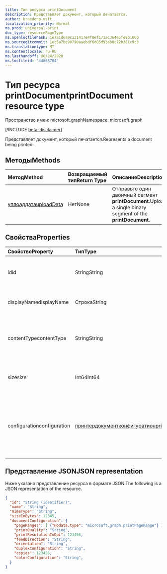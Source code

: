 ```yaml
---
title: Тип ресурса printDocument
description: Представляет документ, который печатается.
author: braedenp-msft
localization_priority: Normal
ms.prod: universal-print
doc_type: resourcePageType
ms.openlocfilehash: 1e7a1d6a9c131417e4f0ef171ac364e5fe8b106b
ms.sourcegitcommit: 1ec5a7be90790aaebdf6d85d93ab0c72b381c9c3
ms.translationtype: MT
ms.contentlocale: ru-RU
ms.lasthandoff: 06/24/2020
ms.locfileid: "44863784"
---
```

# <a name="printdocument-resource-type"></a><span data-ttu-id="c6042-103">Тип ресурса printDocument</span><span class="sxs-lookup"><span data-stu-id="c6042-103">printDocument resource type</span></span>

<span data-ttu-id="c6042-104">Пространство имен: microsoft.graph</span><span class="sxs-lookup"><span data-stu-id="c6042-104">Namespace: microsoft.graph</span></span>

[!INCLUDE [beta-disclaimer](../../includes/beta-disclaimer.md)]

<span data-ttu-id="c6042-105">Представляет документ, который печатается.</span><span class="sxs-lookup"><span data-stu-id="c6042-105">Represents a document being printed.</span></span>

## <a name="methods"></a><span data-ttu-id="c6042-106">Методы</span><span class="sxs-lookup"><span data-stu-id="c6042-106">Methods</span></span>

| <span data-ttu-id="c6042-107">Метод</span><span class="sxs-lookup"><span data-stu-id="c6042-107">Method</span></span>       | <span data-ttu-id="c6042-108">Возвращаемый тип</span><span class="sxs-lookup"><span data-stu-id="c6042-108">Return Type</span></span> | <span data-ttu-id="c6042-109">Описание</span><span class="sxs-lookup"><span data-stu-id="c6042-109">Description</span></span> |
|:-------------|:------------|:------------|
| [<span data-ttu-id="c6042-110">уплоаддата</span><span class="sxs-lookup"><span data-stu-id="c6042-110">uploadData</span></span>](../api/printdocument-uploaddata.md) | <span data-ttu-id="c6042-111">Нет</span><span class="sxs-lookup"><span data-stu-id="c6042-111">None</span></span> | <span data-ttu-id="c6042-112">Отправьте один двоичный сегмент **printDocument**.</span><span class="sxs-lookup"><span data-stu-id="c6042-112">Upload a single binary segment of the **printDocument**.</span></span> |

## <a name="properties"></a><span data-ttu-id="c6042-113">Свойства</span><span class="sxs-lookup"><span data-stu-id="c6042-113">Properties</span></span>
| <span data-ttu-id="c6042-114">Свойство</span><span class="sxs-lookup"><span data-stu-id="c6042-114">Property</span></span>     | <span data-ttu-id="c6042-115">Тип</span><span class="sxs-lookup"><span data-stu-id="c6042-115">Type</span></span>        | <span data-ttu-id="c6042-116">Описание</span><span class="sxs-lookup"><span data-stu-id="c6042-116">Description</span></span> |
|:-------------|:------------|:------------|
|<span data-ttu-id="c6042-117">id</span><span class="sxs-lookup"><span data-stu-id="c6042-117">id</span></span>|<span data-ttu-id="c6042-118">String</span><span class="sxs-lookup"><span data-stu-id="c6042-118">String</span></span>|<span data-ttu-id="c6042-119">Идентификатор документа.</span><span class="sxs-lookup"><span data-stu-id="c6042-119">The document's identifier.</span></span> <span data-ttu-id="c6042-120">Только для чтения.</span><span class="sxs-lookup"><span data-stu-id="c6042-120">Read-only.</span></span>|
|<span data-ttu-id="c6042-121">displayName</span><span class="sxs-lookup"><span data-stu-id="c6042-121">displayName</span></span>|<span data-ttu-id="c6042-122">Строка</span><span class="sxs-lookup"><span data-stu-id="c6042-122">String</span></span>|<span data-ttu-id="c6042-123">Имя документа.</span><span class="sxs-lookup"><span data-stu-id="c6042-123">The document's name.</span></span> <span data-ttu-id="c6042-124">Только для чтения.</span><span class="sxs-lookup"><span data-stu-id="c6042-124">Read-only.</span></span>|
|<span data-ttu-id="c6042-125">contentType</span><span class="sxs-lookup"><span data-stu-id="c6042-125">contentType</span></span>|<span data-ttu-id="c6042-126">String</span><span class="sxs-lookup"><span data-stu-id="c6042-126">String</span></span>|<span data-ttu-id="c6042-127">Тип контента документа (MIME).</span><span class="sxs-lookup"><span data-stu-id="c6042-127">The document's content (MIME) type.</span></span> <span data-ttu-id="c6042-128">Только для чтения.</span><span class="sxs-lookup"><span data-stu-id="c6042-128">Read-only.</span></span>|
|<span data-ttu-id="c6042-129">size</span><span class="sxs-lookup"><span data-stu-id="c6042-129">size</span></span>|<span data-ttu-id="c6042-130">Int64</span><span class="sxs-lookup"><span data-stu-id="c6042-130">Int64</span></span>|<span data-ttu-id="c6042-131">Размер документа в байтах.</span><span class="sxs-lookup"><span data-stu-id="c6042-131">The document's size in bytes.</span></span> <span data-ttu-id="c6042-132">Только для чтения.</span><span class="sxs-lookup"><span data-stu-id="c6042-132">Read-only.</span></span>|
|<span data-ttu-id="c6042-133">configuration</span><span class="sxs-lookup"><span data-stu-id="c6042-133">configuration</span></span>|[<span data-ttu-id="c6042-134">принтердокументконфигуратион</span><span class="sxs-lookup"><span data-stu-id="c6042-134">printerDocumentConfiguration</span></span>](printerdocumentconfiguration.md) |<span data-ttu-id="c6042-135">Группа параметров, которые принтер должен использовать для печати документа.</span><span class="sxs-lookup"><span data-stu-id="c6042-135">A group of settings that a printer should use to print a document.</span></span> <span data-ttu-id="c6042-136">Только для чтения.</span><span class="sxs-lookup"><span data-stu-id="c6042-136">Read-only.</span></span>|

## <a name="json-representation"></a><span data-ttu-id="c6042-137">Представление JSON</span><span class="sxs-lookup"><span data-stu-id="c6042-137">JSON representation</span></span>

<span data-ttu-id="c6042-138">Ниже указано представление ресурса в формате JSON.</span><span class="sxs-lookup"><span data-stu-id="c6042-138">The following is a JSON representation of the resource.</span></span>

<!-- {
  "blockType": "resource",
  "optionalProperties": [

  ],
  "@odata.type": "microsoft.graph.printDocument"
}-->

```json
{
  "id": "String (identifier)",
  "name": "String",
  "mimeType": "String",
  "sizeInBytes": 12345,
  "documentConfiguration": {
    "pageRanges": [ {"@odata.type": "microsoft.graph.printPageRange"} ],
    "printQuality": "String",
    "printResolutionInDpi": 123456,
    "feedDirection": "String",
    "orientation": "String",
    "duplexConfiguration": "String",
    "copies": 123456,
    "colorConfiguration": "String",
  }
}

```
